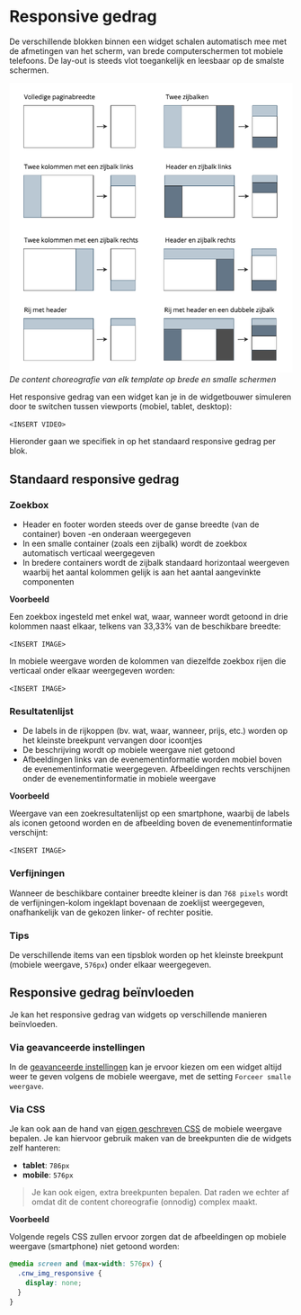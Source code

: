 # Responsive gedrag

De verschillende blokken binnen een widget schalen automatisch mee met de afmetingen van het scherm, van brede computerschermen tot mobiele telefoons. De lay-out is steeds vlot toegankelijk en leesbaar op de smalste schermen.

![widget choreografie.png](<../assets/images/widget choreografie.png>)
_De content choreografie van elk template op brede en smalle schermen_ 

Het responsive gedrag van een widget kan je in de widgetbouwer simuleren door te switchen tussen viewports (mobiel, tablet, desktop):

`<INSERT VIDEO>`

Hieronder gaan we specifiek in op het standaard responsive gedrag per blok.

## Standaard responsive gedrag 

### Zoekbox

* Header en footer worden steeds over de ganse breedte (van de container) boven -en onderaan weergegeven
* In een smalle container (zoals een zijbalk) wordt de zoekbox automatisch verticaal weergegeven 
* In bredere containers wordt de zijbalk standaard horizontaal weergeven waarbij het aantal kolommen gelijk is aan het aantal aangevinkte componenten

**Voorbeeld**

Een zoekbox ingesteld met enkel wat, waar, wanneer wordt getoond in drie kolommen naast elkaar, telkens van 33,33% van de beschikbare breedte:

`<INSERT IMAGE>`

In mobiele weergave worden de kolommen van diezelfde zoekbox rijen die verticaal onder elkaar weergegeven worden:

`<INSERT IMAGE>`

### Resultatenlijst

* De labels in de rijkoppen (bv. wat, waar, wanneer, prijs, etc.) worden op het kleinste breekpunt vervangen door icoontjes
* De beschrijving wordt op mobiele weergave niet getoond
* Afbeeldingen links van de evenementinformatie worden mobiel boven de evenementinformatie weergegeven. Afbeeldingen rechts verschijnen onder de evenementinformatie in mobiele weergave

**Voorbeeld**

Weergave van een zoekresultatenlijst op een smartphone, waarbij de labels als iconen getoond worden en de afbeelding boven de evenementinformatie verschijnt: 

`<INSERT IMAGE>`

### Verfijningen

Wanneer de beschikbare container breedte kleiner is dan `768 pixels` wordt de verfijningen-kolom ingeklapt bovenaan de zoeklijst weergegeven, onafhankelijk van de gekozen linker- of rechter positie.

### Tips

De verschillende items van een tipsblok worden op het kleinste breekpunt (mobiele weergave, `576px`) onder elkaar weergegeven.

## Responsive gedrag beïnvloeden

Je kan het responsive gedrag van widgets op verschillende manieren beïnvloeden.

### Via geavanceerde instellingen

In de [geavanceerde instellingen](./gevanceerde-instellingen.md) kan je ervoor kiezen om een widget altijd weer te geven volgens de mobiele weergave, met de setting `Forceer smalle weergave`.

### Via CSS

Je kan ook aan de hand van [eigen geschreven CSS](./stijlen.md) de mobiele weergave bepalen. Je kan hiervoor gebruik maken van de breekpunten die de widgets zelf hanteren:
* **tablet**: `786px`
* **mobile**: `576px`

> Je kan ook eigen, extra breekpunten bepalen. Dat raden we echter af omdat dit de content choreografie (onnodig) complex maakt.

**Voorbeeld**

Volgende regels CSS zullen ervoor zorgen dat de afbeeldingen op mobiele weergave (smartphone) niet getoond worden:

```css
@media screen and (max-width: 576px) {
  .cnw_img_responsive {
    display: none;
  }
}
```
